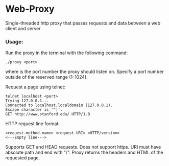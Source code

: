 # Web-Proxy
Single-threaded http proxy that passes requests and data between a web client and server

### Usage:
Run the proxy in the terminal with the following command:

    ./proxy <port>
    
where <port> is the port number the proxy should listen on. Specify a port number outside of the reserved range (1-1024).
    
Request a page using telnet:

    telnet localhost <port>
    Trying 127.0.0.1...
    Connected to localhost.localdomain (127.0.0.1).
    Escape character is '^]'.
    GET http://www.stanford.edu/ HTTP/1.0

HTTP request line format: 

    <request-method-name> <request-URI> <HTTP/version>
    <---Empty line--->
    
Supports GET and HEAD requests. Does not support https. URI must have absolute path and end with "/".
Proxy returns the headers and HTML of the requested page. 
